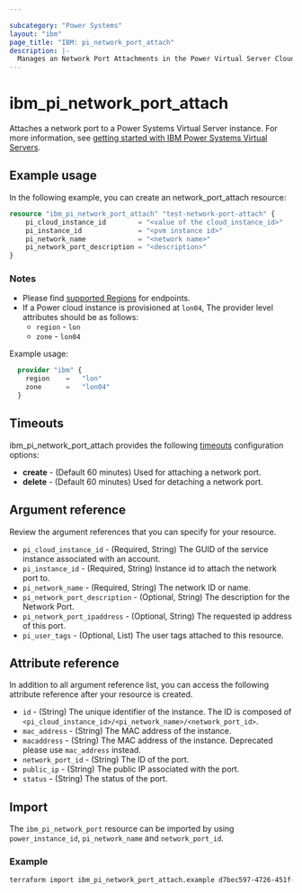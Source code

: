 ```yaml
---

subcategory: "Power Systems"
layout: "ibm"
page_title: "IBM: pi_network_port_attach"
description: |-
  Manages an Network Port Attachments in the Power Virtual Server Cloud.
---
```


# ibm_pi_network_port_attach

Attaches a network port to a Power Systems Virtual Server instance. For more information, see [getting started with IBM Power Systems Virtual Servers](https://cloud.ibm.com/docs/power-iaas?topic=power-iaas-getting-started).

## Example usage

In the following example, you can create an network_port_attach resource:

```terraform
resource "ibm_pi_network_port_attach" "test-network-port-attach" {
    pi_cloud_instance_id        = "<value of the cloud_instance_id>"
    pi_instance_id              = "<pvm instance id>"
    pi_network_name             = "<network name>"
    pi_network_port_description = "<description>"
}
```

### Notes

- Please find [supported Regions](https://cloud.ibm.com/apidocs/power-cloud#endpoint) for endpoints.
- If a Power cloud instance is provisioned at `lon04`, The provider level attributes should be as follows:
  - `region` - `lon`
  - `zone` - `lon04`
  
Example usage:

  ```terraform
    provider "ibm" {
      region    =   "lon"
      zone      =   "lon04"
    }
  ```
  
## Timeouts

ibm_pi_network_port_attach provides the following [timeouts](https://www.terraform.io/docs/language/resources/syntax.html) configuration options:

- **create** - (Default 60 minutes) Used for attaching a network port.
- **delete** - (Default 60 minutes) Used for detaching a network port.

## Argument reference

Review the argument references that you can specify for your resource.

- `pi_cloud_instance_id` - (Required, String) The GUID of the service instance associated with an account.
- `pi_instance_id` - (Required, String) Instance id to attach the network port to.
- `pi_network_name` - (Required, String) The network ID or name.
- `pi_network_port_description` - (Optional, String) The description for the Network Port.
- `pi_network_port_ipaddress` - (Optional, String) The requested ip address of this port.
- `pi_user_tags` - (Optional, List) The user tags attached to this resource.

## Attribute reference

In addition to all argument reference list, you can access the following attribute reference after your resource is created.

- `id` - (String) The unique identifier of the instance. The ID is composed of `<pi_cloud_instance_id>/<pi_network_name>/<network_port_id>`.
- `mac_address` - (String) The MAC address of the instance.
- `macaddress` - (String) The MAC address of the instance. Deprecated please use `mac_address` instead.
- `network_port_id` - (String) The ID of the port.
- `public_ip` - (String) The public IP associated with the port.
- `status` - (String) The status of the port.

## Import

The `ibm_pi_network_port` resource can be imported by using `power_instance_id`, `pi_network_name`  and `network_port_id`.

### Example

```bash
terraform import ibm_pi_network_port_attach.example d7bec597-4726-451f-8a63-e62e6f19c32c/pi_network_name/cea6651a-bc0a-4438-9f8a-a0770bbf3ebb
```
